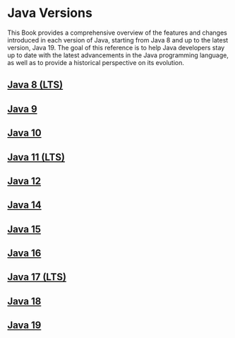 # Java Versions

This Book provides a comprehensive overview of the features and changes introduced in each version of Java, starting from Java 8 and up to the latest version, Java 19. The goal of this reference is to help Java developers stay up to date with the latest advancements in the Java programming language, as well as to provide a historical perspective on its evolution.

## [Java 8 (LTS)](readme/java-8.md)

## [Java 9](readme/java-9.md)

## [Java 10](readme/java-10.md)

## [Java 11 (LTS)](readme/java-11.md)

## [Java 12](readme/java-12.md)

## [Java 14](readme/java-14.md)

## [Java 15](readme/java-15.md)

## [Java 16](readme/java-16.md)

## [Java 17 (LTS)](readme/java-17.md)

## [Java 18](readme/java-18.md)

## [Java 19](readme/java-19.md)
